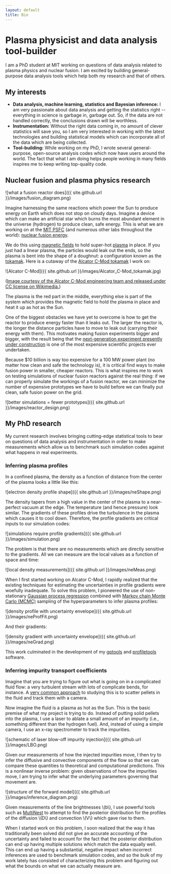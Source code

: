 ```yaml
---
layout: default
title: Bio
---
```


# Plasma physicist and data analysis tool-builder
I am a PhD student at MIT working on questions of data analysis related to plasma physics and nuclear fusion. I am excited by building general-purpose data analysis tools which help both my research and that of others.

## My interests
* **Data analysis, machine learning, statistics and Bayesian inference:** I am very passionate about data analysis and getting the statistics right -- everything in science is garbage in, garbage out. So, if the data are not handled correctly, the conclusions drawn will be worthless.
* **Instrumentation:** Without the right data coming in, no amount of clever statistics will save you, so I am very interested in working with the latest technologies and building statistical models which can incorporate all of the data which are being collected.
* **Tool-building:** While working on my PhD, I wrote several general-purpose, open-source analysis codes which now have users around the world. The fact that what I am doing helps people working in many fields inspires me to keep writing top-quality code.

## Nuclear fusion and plasma physics research
![what a fusion reactor does]({{ site.github.url }}/images/fusion_diagram.png)

Imagine harnessing the same reactions which power the Sun to produce energy on Earth which does not stop on cloudy days. Imagine a device which can make an artificial star which burns the most abundant element in the universe (hydrogen) to produce clean, safe energy. This is what we are working on at the [MIT PSFC](http://www.psfc.mit.edu/) (and numerous other labs throughout the world): [nuclear fusion energy](http://en.wikipedia.org/wiki/Nuclear_fusion).

We do this using [magnetic fields](http://en.wikipedia.org/wiki/Magnetic_confinement_fusion) to hold super-hot [plasma](http://en.wikipedia.org/wiki/Plasma_(physics)) in place. If you just had a linear plasma, the particles would leak out the ends, so the plasma is bent into the shape of a doughnut: a configuration known as the [tokamak](http://en.wikipedia.org/wiki/Tokamak). Here is a cutaway of the [Alcator C-Mod tokamak](http://www.psfc.mit.edu/research/topics/alcator-c-mod-tokamak) I work on:

![Alcator C-Mod]({{ site.github.url }}/images/Alcator_C-Mod_tokamak.jpg)

([Image courtesy of the Alcator C-Mod engineering team and released under CC license on Wikimedia.](http://commons.wikimedia.org/wiki/File:Alcator_C-Mod_tokamak.jpg))

The plasma is the red part in the middle, everything else is part of the system which provides the magnetic field to hold the plasma in place and heat it up as hot as the Sun.

One of the biggest obstacles we have yet to overcome is how to get the reactor to produce energy faster than it leaks out. The larger the reactor is, the longer the distance particles have to move to leak out (carrying their energy with them). This motivates making fusion experiments bigger and bigger, with the result being that the [next-generation experiment presently under construction](http://en.wikipedia.org/wiki/ITER) is one of the most expensive scientific projects ever undertaken.

Because $10 billion is way too expensive for a 100 MW power plant (no matter how clean and safe the technology is), it is critical find ways to make fusion power in smaller, cheaper reactors. This is what inspires me to work on testing simulations of nuclear fusion reactors against the real thing: if we can properly simulate the workings of a fusion reactor, we can minimize the number of expensive prototypes we have to build before we can finally put clean, safe fusion power on the grid.

![better simulations = fewer prototypes]({{ site.github.url }}/images/reactor_design.png)

## My PhD research
My current research involves bringing cutting-edge statistical tools to bear on questions of data analysis and instrumentation in order to make measurements which allow us to benchmark such simulation codes against what happens in real experiments.

### Inferring plasma profiles
In a confined plasma, the density as a function of distance from the center of the plasma looks a little like this:

![electron density profile shape]({{ site.github.url }}/images/neShape.png)

The density tapers from a high value in the center of the plasma to a near-perfect vacuum at the edge. The temperature (and hence pressure) look similar. The gradients of these profiles drive the turbulence in the plasma which causes it to cool down. Therefore, the profile gradients are critical inputs to our simulation codes:

![simulations require profile gradients]({{ site.github.url }}/images/simulation.png)

The problem is that there are no measurements which are directly sensitive to the gradients. All we can measure are the local values as a function of space and time:

![local density measurements]({{ site.github.url }}/images/neMeas.png)

When I first started working on Alcator C-Mod, I rapidly realized that the existing techniques for estimating the uncertainties in profile gradients were woefully inadequate. To solve this problem, I pioneered the use of non-stationary [Gaussian process regression](http://www.gaussianprocess.org/gpml/) combined with [Markov chain Monte Carlo (MCMC)](http://en.wikipedia.org/wiki/Markov_chain_Monte_Carlo) sampling of the hyperparameters to infer plasma profiles:

![density profile with uncertainty envelope]({{ site.github.url }}/images/neProfFit.png)

And their gradients:

![density gradient with uncertainty envelope]({{ site.github.url }}/images/neGrad.png)

This work culminated in the development of my [gptools](http://gptools.readthedocs.io) and [profiletools](http://profiletools.readthedocs.io) software.

### Inferring impurity transport coefficients
Imagine that you are trying to figure out what is going on in a complicated fluid flow: a very turbulent stream with lots of complicate bends, for instance. A [very common approach](http://en.wikipedia.org/wiki/Particle_image_velocimetry) to studying this is to scatter pellets in the fluid and track them with a camera.

Now imagine the fluid is a plasma as hot as the Sun. This is the basic premise of what my project is trying to do. Instead of putting solid pellets into the plasma, I use a laser to ablate a small amount of an impurity (i.e., something different than the hydrogen fuel). And, instead of using a simple camera, I use an x-ray spectrometer to track the impurities.

![schematic of laser blow-off impurity injection]({{ site.github.url }}/images/LBO.png)

Given our measurements of how the injected impurities move, I then try to infer the diffusive and convective components of the flow so that we can compare these quantities to theoretical and computational predictions. This is a nonlinear inverse problem: given observations of how the impurities move, I am trying to infer what the underlying parameters governing that movement are.

![structure of the forward model]({{ site.github.url }}/images/inference_diagram.png)

Given measurements of the line brightnesses \\(b\\), I use powerful tools such as [MultiNest](http://ccpforge.cse.rl.ac.uk/gf/project/multinest/) to attempt to find the posterior distribution for the profiles of the diffusion \\(D\\) and convection \\(V\\) which gave rise to them.

When I started work on this problem, I soon realized that the way it has traditionally been solved did not give an accurate accounting of the uncertainty and failed to account for the fact that the posterior distribution can end up having multiple solutions which match the data equally well. This can end up having a substantial, negative impact when incorrect inferences are used to benchmark simulation codes, and so the bulk of my work lately has consisted of characterizing this problem and figuring out what the bounds on what we can actually measure are.

